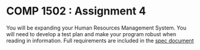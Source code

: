 # COMP 1502 : Assignment 4

You will be expanding your Human Resources Management System. You will need to develop a test plan and make your program robust when reading in information. Full requirements are included in the [spec document](spec.md)
